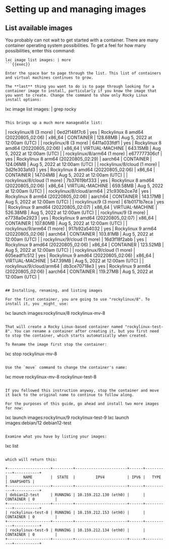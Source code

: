 # Setting up and managing images

## List available images

You probably can not wait to get started with a container. There are many container operating system possibilities. To get a feel for how many possibilities, enter this command:

```
lxc image list images: | more
```{{exec}}

Enter the space bar to page through the list. This list of containers and virtual machines continues to grow.

The **last** thing you want to do is to page through looking for a container image to install, particularly if you know the image that you want to create. Change the command to show only Rocky Linux install options:

```
lxc image list images: | grep rocky
```{{exec}}

This brings up a much more manageable list:

```
| rockylinux/8 (3 more)                    | 0ed2f148f7c6 | yes    | Rockylinux 8 amd64 (20220805_02:06)          | x86_64       | CONTAINER       | 128.68MB  | Aug 5, 2022 at 12:00am (UTC)  |
| rockylinux/8 (3 more)                    | 6411a033fdf1 | yes    | Rockylinux 8 amd64 (20220805_02:06)          | x86_64       | VIRTUAL-MACHINE | 643.15MB  | Aug 5, 2022 at 12:00am (UTC)  |
| rockylinux/8/arm64 (1 more)              | e677777306cf | yes    | Rockylinux 8 arm64 (20220805_02:29)          | aarch64      | CONTAINER       | 124.06MB  | Aug 5, 2022 at 12:00am (UTC)  |
| rockylinux/8/cloud (1 more)              | 3d2fe303afd3 | yes    | Rockylinux 8 amd64 (20220805_02:06)          | x86_64       | CONTAINER       | 147.04MB  | Aug 5, 2022 at 12:00am (UTC)  |
| rockylinux/8/cloud (1 more)              | 7b37619bf333 | yes    | Rockylinux 8 amd64 (20220805_02:06)          | x86_64       | VIRTUAL-MACHINE | 659.58MB  | Aug 5, 2022 at 12:00am (UTC)  |
| rockylinux/8/cloud/arm64                 | 21c930b2ce7d | yes    | Rockylinux 8 arm64 (20220805_02:06)          | aarch64      | CONTAINER       | 143.17MB  | Aug 5, 2022 at 12:00am (UTC)  |
| rockylinux/9 (3 more)                    | 61b0171b7eca | yes    | Rockylinux 9 amd64 (20220805_02:07)          | x86_64       | VIRTUAL-MACHINE | 526.38MB  | Aug 5, 2022 at 12:00am (UTC)  |
| rockylinux/9 (3 more)                    | e7738a0e2923 | yes    | Rockylinux 9 amd64 (20220805_02:07)          | x86_64       | CONTAINER       | 107.80MB  | Aug 5, 2022 at 12:00am (UTC)  |
| rockylinux/9/arm64 (1 more)              | 917b92a54032 | yes    | Rockylinux 9 arm64 (20220805_02:06)          | aarch64      | CONTAINER       | 103.81MB  | Aug 5, 2022 at 12:00am (UTC)  |
| rockylinux/9/cloud (1 more)              | 16d3f18f2abb | yes    | Rockylinux 9 amd64 (20220805_02:06)          | x86_64       | CONTAINER       | 123.52MB  | Aug 5, 2022 at 12:00am (UTC)  |
| rockylinux/9/cloud (1 more)              | 605eadf1c512 | yes    | Rockylinux 9 amd64 (20220805_02:06)          | x86_64       | VIRTUAL-MACHINE | 547.39MB  | Aug 5, 2022 at 12:00am (UTC)  |
| rockylinux/9/cloud/arm64                 | db3ce70718e3 | yes    | Rockylinux 9 arm64 (20220805_02:06)          | aarch64      | CONTAINER       | 119.27MB  | Aug 5, 2022 at 12:00am (UTC)  |
```

## Installing, renaming, and listing images

For the first container, you are going to use "rockylinux/8". To install it, you _might_ use:

```
lxc launch images:rockylinux/8 rockylinux-mv-8
```{{exec}}

That will create a Rocky Linux-based container named "rockylinux-test-8". You can rename a container after creating it, but you first need to stop the container, which starts automatically when created.

To Rename the image first stop the container:

```
lxc stop rockylinux-mv-8
```{{exec}}

Use the `move` command to change the container's name:

```
lxc move rockylinux-mv-8 rockylinux-test-8
```{{exec}}

If you followed this instruction anyway, stop the container and move it back to the original name to continue to follow along.

For the purposes of this guide, go ahead and install two more images for now:

```
lxc launch images:rockylinux/9 rockylinux-test-9
lxc launch images:debian/12 debian12-test
```{{exec}}

Examine what you have by listing your images:

```
lxc list
```{{exec}}

which will return this:

+-------------------+---------+-----------------------+------+-----------+-----------+
|       NAME        |  STATE  |         IPV4          | IPV6 |   TYPE    | SNAPSHOTS |
+-------------------+---------+-----------------------+------+-----------+-----------+
| debian12-test     | RUNNING | 10.159.212.130 (eth0) |      | CONTAINER | 0         |
+-------------------+---------+-----------------------+------+-----------+-----------+
| rockylinux-test-8 | RUNNING | 10.159.212.153 (eth0) |      | CONTAINER | 0         |
+-------------------+---------+-----------------------+------+-----------+-----------+
| rockylinux-test-9 | RUNNING | 10.159.212.134 (eth0) |      | CONTAINER | 0         |
+-------------------+---------+-----------------------+------+-----------+-----------+

